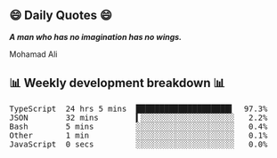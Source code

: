 ## 😄 Daily Quotes 😄

_**A man who has no imagination has no wings.**_

Mohamad Ali



## 📊 Weekly development breakdown 📊

<pre>TypeScript  24 hrs 5 mins  ████████████████████▍  97.3%
JSON        32 mins        ▍░░░░░░░░░░░░░░░░░░░░   2.2%
Bash        5 mins         ░░░░░░░░░░░░░░░░░░░░░   0.4%
Other       1 min          ░░░░░░░░░░░░░░░░░░░░░   0.1%
JavaScript  0 secs         ░░░░░░░░░░░░░░░░░░░░░   0.0%</pre>